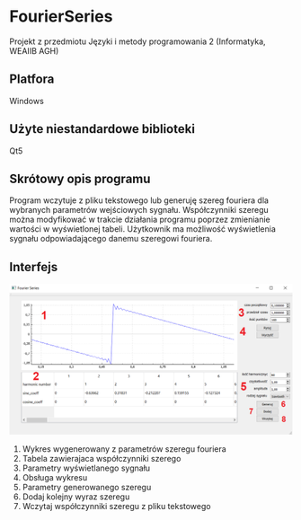 # FourierSeries

Projekt z przedmiotu Języki i metody programowania 2 (Informatyka, WEAIIB AGH)

## Platfora  

  Windows

## Użyte niestandardowe biblioteki


  Qt5
 
## Skrótowy opis programu 

Program wczytuje z pliku tekstowego lub generuję szereg fouriera dla wybranych parametrów wejściowych sygnału. 
Współczynniki szeregu można modyfikować w trakcie działania programu poprzez zmienianie wartości w wyświetlonej tabeli. 
Użytkownik ma możliwość wyświetlenia sygnału odpowiadającego danemu szeregowi fouriera.

## Interfejs 

<img src ="img/ui.png" > 

<ol>
<li> Wykres wygenerowany z parametrów szeregu fouriera</li>
<li> Tabela zawierajaca współczynniki szerego </li>
<li> Parametry wyświetlanego sygnału</li>
<li> Obsługa wykresu </li>
<li> Parametry generowanego szeregu</li>
<li> Dodaj kolejny wyraz szeregu</li>
<li> Wczytaj współczynniki szeregu z pliku tekstowego </li>
</ol>

